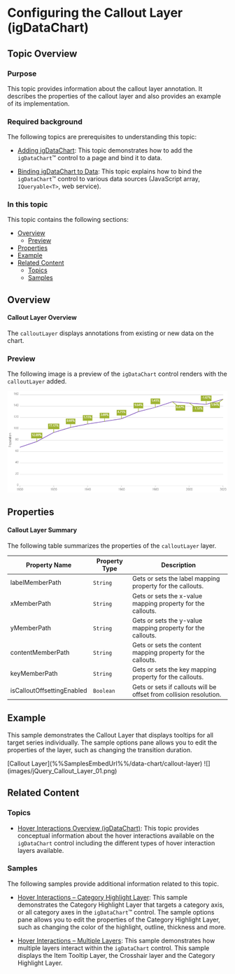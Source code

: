<!--
|metadata|
{
    "fileName": "hoverinteractions-callout-layer",
    "controlName": "",
    "tags": []
}
|metadata|
-->

# Configuring the Callout Layer (igDataChart)


## Topic Overview

### Purpose


This topic provides information about the callout layer annotation. It describes the properties of the callout layer and also provides an example of its implementation.

### Required background

The following topics are prerequisites to understanding this topic:

- [Adding igDataChart](igDataChart-Adding.html): This topic demonstrates how to add the `igDataChart`™ control to a page and bind it to data.

- [Binding igDataChart to Data](igDataChart-DataBinding.html): This topic explains how to bind the `igDataChart`™ control to various data sources (JavaScript array, `IQueryable<T>`, web service).




### In this topic

This topic contains the following sections:

-   [Overview](#overview)
	-   [Preview](#preview)
-   [Properties](#properties)
-   [Example](#example)
-   [Related Content](#related-content)
    -   [Topics](#topics)
    -   [Samples](#samples)



## <a id="overview"></a> Overview

#### Callout Layer Overview

The `calloutLayer` displays annotations from existing or new data on the chart.

### <a id="preview"></a> Preview

The following image is a preview of the `igDataChart` control renders with the `calloutLayer` added.

![](images/jQuery_Callout_Layer_01.png)


## <a id="properties"></a> Properties

#### Callout Layer Summary

The following table summarizes the properties of the `calloutLayer` layer.

Property Name | Property Type | Description
---|---|---
| labelMemberPath | `String` | Gets or sets the label mapping property for the callouts.
| xMemberPath | `String` | Gets or sets the x-value mapping property for the callouts.
| yMemberPath | `String` | Gets or sets the y-value mapping property for the callouts.
| contentMemberPath | `String` | Gets or sets the content mapping property for the callouts.
| keyMemberPath | `String` | Gets or sets the key mapping property for the callouts.
| isCalloutOffsettingEnabled | `Boolean` | Gets or sets if callouts will be offset from collision resolution.


## <a id="example"></a> Example

This sample demonstrates the Callout Layer that displays tooltips for all target series individually.
The sample options pane allows you to edit the properties of the layer, such as changing the transition duration.

<div class="embed-sample">
   [Callout Layer](%%SamplesEmbedUrl%%/data-chart/callout-layer)
   ![](images/jQuery_Callout_Layer_01.png)
</div>


## <a id="related-content"></a>Related Content

### <a id="topics"></a>Topics

- [Hover Interactions Overview (igDataChart)](HoverInteractions-Hover-Interactions-Overview.html): This topic provides conceptual information about the hover interactions available on the `igDataChart` control including the different types of hover interaction layers available.


### <a id="samples"></a>Samples

The following samples provide additional information related to this topic.

- [Hover Interactions – Category Highlight Layer](HoverInteractions-Category-Highlight-Layer.html#example): This sample demonstrates the Category Highlight Layer that targets a category axis, or all category axes in the `igDataChart`™ control. The sample options pane allows you to edit the properties of the Category Highlight Layer, such as changing the color of the highlight, outline, thickness and more.

- [Hover Interactions – Multiple Layers](%%SamplesUrl%%/data-chart/multiple-layers): This sample demonstrates how multiple layers interact within the `igDataChart` control. This sample displays the Item Tooltip Layer, the Crosshair layer and the Category Highlight Layer.
